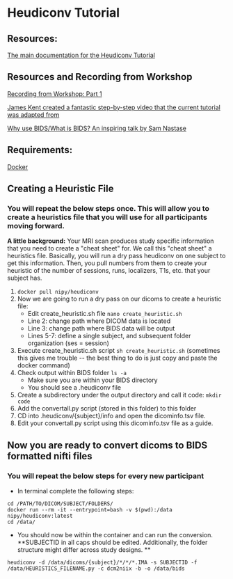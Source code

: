 # Heudiconv Tutorial

## Resources:
[The main documentation for the Heudiconv Tutorial](https://neuroimaging-core-docs.readthedocs.io/en/latest/pages/heudiconv.html)

## Resources and Recording from Workshop
[Recording from Workshop: Part 1](https://drive.google.com/drive/folders/1zz4GXVpY8OgJxFDIf6QxUmOJNgNsY2l1?usp=sharing)

[James Kent created a fantastic step-by-step video that the current tutorial was adapted from](https://www.youtube.com/watch?v=O1kZAuR7E00)

[Why use BIDS/What is BIDS? An inspiring talk by Sam Nastase](https://docs.google.com/presentation/d/11MeS72TRLTiEwX4EbjWj84IFCTAmMJIawZF3VCLWLjA/edit#slide=id.g89c2127f6e_0_478)

## Requirements:
[Docker](https://www.docker.com/)

## Creating a Heuristic File
### You will repeat the below steps once. This will allow you to create a heuristics file that you will use for all participants moving forward.
**A little background:** Your MRI scan produces study specific information that you need to create a "cheat sheet" for. We call this "cheat sheet" a heuristics file. Basically, you will run a dry pass heudiconv on one subject to get this information. Then, you pull numbers from them to create your heuristic of the number of sessions, runs, localizers, T1s, etc. that your subject has. 

1. ```docker pull nipy/heudiconv```
3. Now we are going to run a dry pass on our dicoms to create a heuristic file:
    - Edit create_heuristic.sh file ```nano create_heuristic.sh```
    - Line 2: change path where DICOM data is located
    - Line 3: change path where BIDS data will be output
    - Lines 5-7: define a single subject, and subsequent folder organization (ses = session)
4. Execute create_heuristic.sh script ```sh create_heuristic.sh``` (sometimes this gives me trouble -- the best thing to do is just copy and paste the docker command)
5. Check output within BIDS folder ```ls -a```
    - Make sure you are within your BIDS directory
    - You should see a .heudiconv file
6. Create a subdirectory under the output directory and call it code: ```mkdir code```
7. Add the convertall.py script (stored in this folder) to this folder
8. CD into .heudiconv/{subject}/info and open the dicominfo.tsv file.
9. Edit your convertall.py script using this dicominfo.tsv file as a guide.

## Now you are ready to convert dicoms to BIDS formatted nifti files
### You will repeat the below steps for every new participant

-  In terminal complete the following steps:
```
cd /PATH/TO/DICOM/SUBJECT/FOLDERS/
docker run --rm -it --entrypoint=bash -v $(pwd):/data nipy/heudiconv:latest
cd /data/
```
-  You should now be within the container and can run the conversion. 
**SUBJECTID in all caps should be edited. Additionally, the folder structure might differ across study designs. **
```
heudiconv -d /data/dicoms/{subject}/*/*/*.IMA -s SUBJECTID -f /data/HEURISTICS_FILENAME.py -c dcm2niix -b -o /data/bids
```

